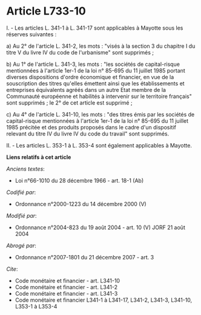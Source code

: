 # Article L733-10

I. - Les articles L. 341-1 à L. 341-17 sont applicables à Mayotte sous les réserves suivantes :

a) Au 2° de l'article L. 341-2, les mots : "visés à la section 3 du chapitre I du titre V du livre IV du code de l'urbanisme"
sont supprimés ;

b) Au 1° de l'article L. 341-3, les mots : "les sociétés de capital-risque mentionnées à l'article 1er-1 de la loi n° 85-695
du 11 juillet 1985 portant diverses dispositions d'ordre économique et financier, en vue de la souscription des titres
qu'elles émettent ainsi que les établissements et entreprises équivalents agréés dans un autre Etat membre de la Communauté
européenne et habilités à intervenir sur le territoire français" sont supprimés ; le 2° de cet article est supprimé ;

c) Au 4° de l'article L. 341-10, les mots : "des titres émis par les sociétés de capital-risque mentionnées à l'article 1er-1
de la loi n° 85-695 du 11 juillet 1985 précitée et des produits proposés dans le cadre d'un dispositif relevant du titre IV
du livre IV du code du travail" sont supprimés.

II. - Les articles L. 353-1 à L. 353-4 sont également applicables à Mayotte.

**Liens relatifs à cet article**

_Anciens textes_:

  - Loi n°66-1010 du 28 décembre 1966 - art. 18-1 (Ab)

_Codifié par_:

  - Ordonnance n°2000-1223 du 14 décembre 2000 (V)

_Modifié par_:

  - Ordonnance n°2004-823 du 19 août 2004 - art. 10 (V) JORF 21 août 2004

_Abrogé par_:

  - Ordonnance n°2007-1801 du 21 décembre 2007 - art. 3

_Cite_:

  - Code monétaire et financier - art. L341-10
  - Code monétaire et financier - art. L341-2
  - Code monétaire et financier - art. L341-3
  - Code monétaire et financier L341-1 à L341-17, L341-2, L341-3, L341-10, L353-1 à L353-4
